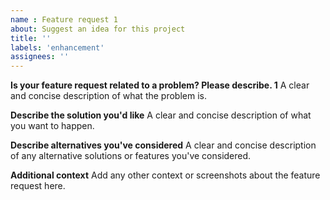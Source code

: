 ```yaml
---
name : Feature request 1
about: Suggest an idea for this project
title: ''
labels: 'enhancement'
assignees: ''
---
```


**Is your feature request related to a problem? Please describe. 1**
A clear and concise description of what the problem is.

**Describe the solution you'd like**
A clear and concise description of what you want to happen.

**Describe alternatives you've considered**
A clear and concise description of any alternative solutions or features you've considered.

**Additional context**
Add any other context or screenshots about the feature request here.
